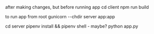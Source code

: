 after making changes, but before running app
cd client
npm run build

to run app from root
gunicorn --chdir server app:app




cd server
pipenv install && pipenv shell - maybe?
python app.py
